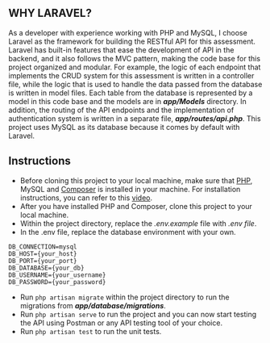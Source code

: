 
## WHY LARAVEL?
<p>As a developer with experience working with PHP and MySQL, I choose Laravel as the framework for building the RESTful API for this assessment. 
Laravel has built-in features that ease the development of API in the backend, and it also follows the MVC pattern, making the code base for this project organized and modular.
For example, the logic of each endpoint that implements the CRUD system for this assessment is written in a controller file, while the logic that is used to handle the data passed from
the database is written in model files. Each table from the database is represented by a model in this code base and the models are in <i><b>app/Models</b></i> directory. In addition, the routing of the
API endpoints and the implementation of authentication system  is written in a separate file, <i><b>app/routes/api.php</b></i>. This project uses MySQL as its database because it comes by default with Laravel.</p>

## Instructions

- Before cloning this project to your local machine, make sure that <a href="https://www.php.net/">PHP</a>, MySQL and <a href="https://getcomposer.org/">Composer</a>  is installed in your machine. For installation instructions, you can
  refer to this <a href="https://laracasts.com/series/laravel-8-from-scratch/episodes/2">video</a>.
- After you have installed PHP and Composer, clone this project to your local machine.
- Within the project directory, replace the <i>.env.example</i> file with <i>.env file</i>.
- In the .env file, replace the database environment with your own.

```
DB_CONNECTION=mysql
DB_HOST={your_host}
DB_PORT={your_port}
DB_DATABASE={your_db}
DB_USERNAME={your_username}
DB_PASSWORD={your_password}
```
- Run ```php artisan migrate``` within the project directory to run the migrations from <i><b>app/database/migrations</b></i>.
- Run ```php artisan serve``` to run the project and you can now start testing the API using Postman or any API testing tool of your choice.
- Run ```php artisan test``` to run the unit tests.

##

